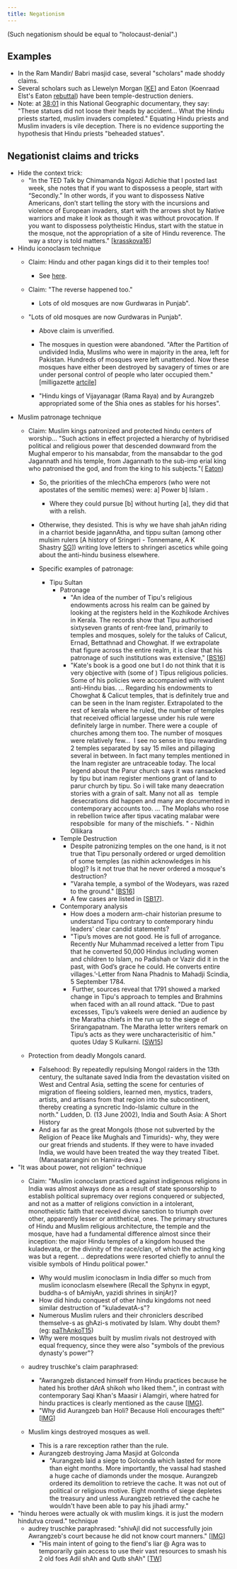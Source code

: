 ```yaml
---
title: Negationism
---
```

  


(Such negationism should be equal to "holocaust-denial".)  

## Examples
- In the Ram Mandir/ Babri masjid case, several "scholars" made shoddy claims.
- Several scholars such as Llewelyn Morgan \[[KE](http://koenraadelst.blogspot.com/2012/07/a-denier-on-temple-destruction.html)\] and Eaton (Koenraad Elst's Eaton [rebuttal](http://koenraadelst.bharatvani.org/articles/ayodhya/eaton.html)) have been temple-destruction deniers. 
- Note: at [38:01](http://www.youtube.com/watch?feature=player_detailpage&v=Zfxn9lNfiL8#t=38m01s) in this National Geographic documentary, they say: "These statues did not loose their heads by accident... What the Hindu priests started, muslim invaders completed." Equating Hindu priests and Muslim invaders is vile deception. There is no evidence supporting the hypothesis that Hindu priests "beheaded statues".


## Negationist claims and tricks

- Hide the context trick:
    - "In the TED Talk by Chimamanda Ngozi Adichie that I posted last week, she notes that if you want to dispossess a people, start with “Secondly.” In other words, if you want to dispossess Native Americans, don’t start telling the story with the incursions and violence of European invaders, start with the arrows shot by Native warriors and make it look as though it was without provocation. If you want to dispossess polytheistic Hindus, start with the statue in the mosque, not the appropriation of a site of Hindu reverence. The way a story is told matters." \[[krasskova16](https://krasskova.wordpress.com/2016/03/13/the-battle-for-polytheisms-soul/)\]
- Hindu iconoclasm technique
    - Claim: Hindu and other pagan kings did it to their temples too! 
        - See [here](../../../polity/external-affairs/tolerance/).
    - Claim: "The reverse happened too."
        - Lots of old mosques are now Gurdwaras in Punjab".
    - "Lots of old mosques are now Gurdwaras in Punjab".
        
        - Above claim is unverified.
        - The mosques in question were abandoned. "After the Partition of undivided India, Muslims who were in majority in the area, left for Pakistan. Hundreds of mosques were left unattended. Now these mosques have either been destroyed by savagery of times or are under personal control of people who later occupied them." \[milligazette [artcile](http://www.milligazette.com/Archives/15042002/1504200294.htm)\]
        
        - "Hindu kings of Vijayanagar (Rama Raya) and by Aurangzeb appropriated some of the Shia ones as stables for his horses".
- Muslim patronage technique
    - Claim: Muslim kings patronized and protected hindu centers of worship... "Such actions in effect projected a hierarchy of hybridised political and religious power that descended downward from the Mughal emperor to his mansabdar, from the mansabdar to the god Jagannath and his temple, from Jagannath to the sub-imp erial king who patronised the god, and from the king to his subjects."( [Eaton](http://www.frontline.in/static/html/fl1725/17250620.htm))
        
        - So, the priorities of the mlechCha emperors (who were not apostates of the semitic memes) were: a\] Power b\] Islam .
            - Where they could pursue \[b\] without hurting \[a\], they did that with a relish.
        
        - Otherwise, they desisted. This is why we have shah jahAn riding in a charriot beside jagannAtha, and tippu sultan (among other mulsim rulers \[A history of Sringeri - Tonnemane, A K Shastry [SG](http://shodhganga.inflibnet.ac.in/bitstream/10603/108135/9/09_chapter%205.pdf)\]) writing love letters to shringeri ascetics while going about the anti-hindu business elsewhere.
        - Specific examples of patronage:
            - Tipu Sultan
                - Patronage
                    - "An idea of the number of Tipu's religious endowments across his realm can be gained by looking at the registers held in the Kozhikode Archives in Kerala. The records show that Tipu authorised sixtyseven grants of rent-free land, primarily to temples and mosques, solely for the taluks of Calicut, Ernad, Bettathnad and Chowghat. If we extrapolate that figure across the entire realm, it is clear that his patronage of such institutions was extensive," \[[BS16](http://www.business-standard.com/article/news-ians/legend-of-tipu-gets-a-new-context-book-review-116073100149_1.html)\] 
                    - "Kate's book is a good one but I do not think that it is very objective with (some of ) Tipus religious policies. Some of his policies were accompanied with virulent anti-Hindu bias. ... Regarding his endowments to Chowghat & Calicut temples, that is definitely true and can be seen in the Inam register. Extrapolated to the rest of kerala where he ruled, the number of temples that received official largesse under his rule were definitely large in number. There were a couple  of churches among them too. The number of mosques were relatively few...  I see no sense in tipu rewarding 2 temples separated by say 15 miles and pillaging several in between. In fact many temples mentioned in the Inam register are untraceable today. The local legend about the Parur church says it was ransacked by tipu but inam register mentions grant of land to parur church by tipu. So i will take many deaecration stories with a grain of salt. Many not all as   temple desecrations did happen and many are documented in contemporary accounts too. ... The Moplahs who rose in rebellion twice after tipus vacating malabar were respobsible  for many of the mischiefs. " - Nidhin Ollikara
                - Temple Destruction
                    - Despite patronizing temples on the one hand, is it not true that Tipu personally ordered or urged demolition of some temples (as nidhin acknowledges in his blog)? Is it not true that he never ordered a mosque's destruction?
                    - "Varaha temple, a symbol of the Wodeyars, was razed to the ground." \[[BS16](http://www.business-standard.com/article/news-ians/legend-of-tipu-gets-a-new-context-book-review-116073100149_1.html)\]
                    - A few cases are listed in \[[SB17](http://prekshaa.in/tipu-sultan-temple-destroyer-par-excellence/?relatedposts_hit=1&relatedposts_origin=7752&relatedposts_position=2#.WgIeXz6nFhE)\].
                - Contemporary analysis
                    - How does a modern arm-chair historian presume to understand Tipu contrary to contemporary hindu leaders' clear candid statements?
                    - "Tipu’s moves are not good. He is full of arrogance. Recently Nur Muhammad received a letter from Tipu that he converted 50,000 Hindus including women and children to Islam, no Padishah or Vazir did it in the past, with God’s grace he could. He converts entire villages.’-Letter from Nana Phadnis to Mahadji Scindia, 5 September 1784.
                    -  Further, sources reveal that 1791 showed a marked change in Tipu's approach to temples and Brahmins when faced with an all round attack. "Due to past excesses, Tipu’s vakeels were denied an audience by the Maratha chiefs in the run up to the siege of Srirangapatnam. The Maratha letter writers remark on Tipu’s acts as they were uncharacterisitic of him." quotes Uday S Kulkarni. \[[SW15](https://swarajyamag.com/culture/what-exactly-happened-at-sringeri-math-in-april-1791/)\]
    - Protection from deadly Mongols canard.
        - Falsehood: By repeatedly repulsing Mongol raiders in the 13th century, the sultanate saved India from the devastation visited on West and Central Asia, setting the scene for centuries of migration of fleeing soldiers, learned men, mystics, traders, artists, and artisans from that region into the subcontinent, thereby creating a syncretic Indo-Islamic culture in the north." Ludden, D. (13 June 2002), India and South Asia: A Short History
        - And as far as the great Mongols (those not subverted by the Religion of Peace like Mughals and Timurids)- why, they were our great friends and students. If they were to have invaded India, we would have been treated the way they treated Tibet. (Manasatarangini on Hamira-deva.)
- "It was about power, not religion" technique
    - Claim: "Muslim iconoclasm practiced against indigenous religions in India was almost always done as a result of state sponsorship to establish political supremacy over regions conquered or subjected, and not as a matter of religions conviction in a intolerant, monotheistic faith that received divine sanction to triumph over other, apparently lesser or antithetical, ones. The primary structures of Hindu and Muslim religious architecture, the temple and the mosque, have had a fundamental difference almost since their inception: the major Hindu temples of a kingdom housed the kuladevata, or the divinity of the race/clan, of which the acting king was but a regent. .. depredations were resorted chiefly to annul the visible symbols of Hindu political power."
        - Why would muslim iconoclasm in India differ so much from muslim iconoclasm elsewhere (Recall the Sphynx in egypt, buddha-s of bAmiyAn, yazidi shrines in sinjAr)?
        - How did hindu conquest of other hindu kingdoms not need similar destruction of "kuladevatA-s"?
        - Numerous Muslim rulers and their chroniclers described themselve-s as ghAzi-s motivated by Islam. Why doubt them? (eg: [paThAnkoT15](http://timesofindia.indiatimes.com/india/Your-son-has-killed-two-kafirs-I-slit-their-throats-with-a-dagger/articleshow/50829483.cms?utm_source=facebook.com&utm_medium=referral&utm_campaign=TOI))
        - Why were mosques built by muslim rivals not destroyed with equal frequency, since they were also "symbols of the previous dynasty's power"?
    - audrey truschke's claim paraphrased:
        - "Awrangzeb distanced himself from Hindu practices because he hated his brother dArA shikoh who liked them.", in contrast with contemporary Saqi Khan's Maasir i Alamgiri, where hatred for hindu practices is clearly mentioned as the cause \[[IMG](http://i.imgsafe.org/3263e5893d.jpg)\].
        - "Why did Aurangzeb ban Holi? Because Holi encourages theft!" \[[IMG](http://i.imgsafe.org/e0b9fbd12b.jpg)\]  
            
    - Muslim kings destroyed mosques as well.
        - This is a rare rexception rather than the rule.
        - Aurangzeb destroying Jama Masjid at Golconda
            - "Aurangzeb laid a siege to Golconda which lasted for more than eight months. More importantly, the vassal had stashed a huge cache of diamonds under the mosque. Aurangzeb ordered its demolition to retrieve the cache. It was not out of political or religious motive. Eight months of siege depletes the treasury and unless Aurangzeb retrieved the cache he wouldn't have been able to pay his jihadi army."
- "hindu heroes were actually ok with muslim kings. it is just the modern hindutva crowd." technique
    - audrey truschke paraphrased: "shivAjI did not successfully join Awrangzeb's court because he did not know court manners." \[[IMG](http://i.imgsafe.org/32ca400af5.jpg)\]
        - "His main intent of going to the fiend's liar @ Agra was to temporarily gain access to use their vast resources to smash his 2 old foes Adil shAh and Qutb shAh" \[[TW](https://twitter.com/ColonelGerard/status/834458173192802304)\]
